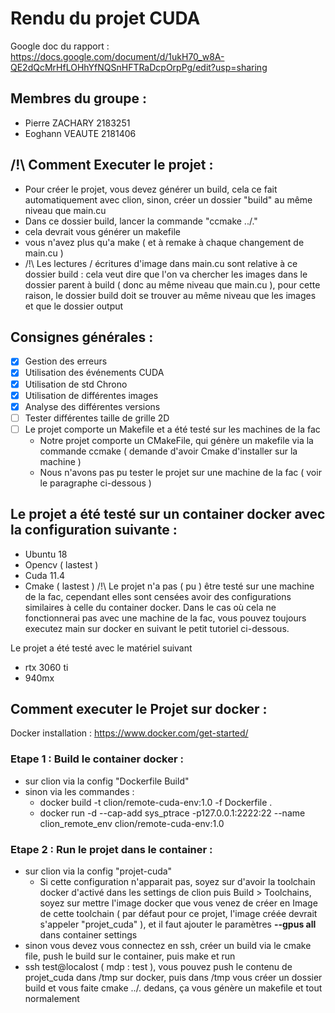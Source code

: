 # Rendu du projet CUDA

Google doc du rapport : https://docs.google.com/document/d/1ukH70_w8A-QE2dQcMrHfLOHhYfNQSnHFTRaDcpOrpPg/edit?usp=sharing

## Membres du groupe : 
- Pierre ZACHARY 2183251
- Eoghann VEAUTE 2181406


## /!\ Comment Executer le projet :
- Pour créer le projet, vous devez générer un build, cela ce fait automatiquement avec clion, sinon, créer un dossier "build" au même niveau que main.cu
- Dans ce dossier build, lancer la commande "ccmake ../." 
- cela devrait vous générer un makefile
- vous n'avez plus qu'a make ( et à remake à chaque changement de main.cu )
- /!\ Les lectures / écritures d'image dans main.cu sont relative à ce dossier build : cela veut dire que l'on va chercher les images dans le dossier parent à build ( donc au même niveau que main.cu ), pour cette raison, le dossier build doit se trouver au même niveau que les images et que le dossier output



## Consignes générales :
- [x] Gestion des erreurs 
- [x] Utilisation des événements CUDA
- [x] Utilisation de std Chrono
- [x] Utilisation de différentes images
- [x] Analyse des différentes versions
- [ ] Tester différentes taille de grille 2D 
- [ ] Le projet comporte un Makefile et a été testé sur les machines de la fac 
  - Notre projet comporte un CMakeFile, qui génère un makefile via la commande ccmake ( demande d'avoir Cmake d'installer sur la machine ) 
  - Nous n'avons pas pu tester le projet sur une machine de la fac ( voir le paragraphe ci-dessous ) 


## Le projet a été testé sur un container docker avec la configuration suivante :
- Ubuntu 18
- Opencv ( lastest ) 
- Cuda 11.4
- Cmake ( lastest )
/!\ Le projet n'a pas ( pu ) être testé sur une machine de la fac, cependant elles sont censées avoir des configurations similaires à celle du container docker. Dans le cas où cela ne fonctionnerai pas avec une machine de la fac, vous pouvez toujours executez main sur docker en suivant le petit tutoriel ci-dessous.

Le projet a été testé avec le matériel suivant 
- rtx 3060 ti
- 940mx

## Comment executer le Projet sur docker :

Docker installation : https://www.docker.com/get-started/ 

### Etape 1 : Build le container docker : 
 - sur clion via la config "Dockerfile Build"
 - sinon via les commandes : 
   - docker build -t clion/remote-cuda-env:1.0 -f Dockerfile .
   - docker run -d --cap-add sys_ptrace -p127.0.0.1:2222:22 --name clion_remote_env clion/remote-cuda-env:1.0

### Etape 2 : Run le projet dans le container :
- sur clion via la config "projet-cuda"
  - Si cette configuration n'apparait pas, soyez sur d'avoir la toolchain docker d'activé dans les settings de clion puis Build > Toolchains, soyez sur mettre l'image docker que vous venez de créer en Image de cette toolchain ( par défaut pour ce projet, l'image créée devrait s'appeler "projet_cuda" ), et il faut ajouter le paramètres **--gpus all** dans container settings
- sinon vous devez vous connectez en ssh, créer un build via le cmake file, push le build sur le container, puis make et run 
- ssh test@localost ( mdp : test ), vous pouvez push le contenu de projet_cuda dans /tmp sur docker, puis dans /tmp vous créer un dossier build et vous faite cmake ../. dedans, ça vous génère un makefile et tout normalement
